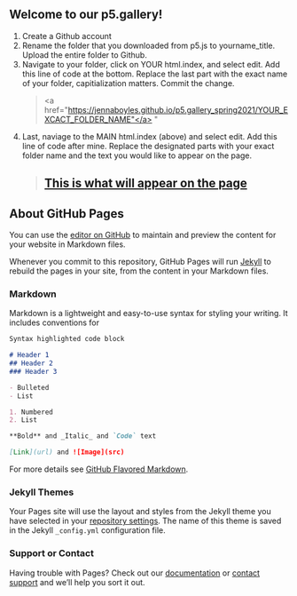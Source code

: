 ## Welcome to our p5.gallery!

1. Create a Github account
2. Rename the folder that you downloaded from p5.js to yourname_title. Upload the entire folder to Github.
3. Navigate to your folder, click on YOUR html.index, and select edit. Add this line of code at the bottom. Replace the last part with the exact name of your folder, capitialization matters. Commit the change.
    > <a href="https://jennaboyles.github.io/p5.gallery_spring2021/YOUR_EXCACT_FOLDER_NAME"</a> " </a>
4. Last, naviage to the MAIN html.index (above) and select edit. Add this line of code after mine. Replace the designated parts with your exact folder name and the text you would like to appear on the page.  
    >  <a href="https://jennaboyles.github.io/p5.gallery_spring2021/YOUR_EXCACT_FOLDER_NAM"><h2><strong>This is what will appear on the page</strong></h2></a>     

## About GitHub Pages

You can use the [editor on GitHub](https://github.com/jennaboyles/p5.gallery_spring2021/edit/main/README.md) to maintain and preview the content for your website in Markdown files.

Whenever you commit to this repository, GitHub Pages will run [Jekyll](https://jekyllrb.com/) to rebuild the pages in your site, from the content in your Markdown files.

### Markdown

Markdown is a lightweight and easy-to-use syntax for styling your writing. It includes conventions for

```markdown
Syntax highlighted code block

# Header 1
## Header 2
### Header 3

- Bulleted
- List

1. Numbered
2. List

**Bold** and _Italic_ and `Code` text

[Link](url) and ![Image](src)
```

For more details see [GitHub Flavored Markdown](https://guides.github.com/features/mastering-markdown/).

### Jekyll Themes

Your Pages site will use the layout and styles from the Jekyll theme you have selected in your [repository settings](https://github.com/jennaboyles/p5.gallery_spring2021/settings). The name of this theme is saved in the Jekyll `_config.yml` configuration file.

### Support or Contact

Having trouble with Pages? Check out our [documentation](https://docs.github.com/categories/github-pages-basics/) or [contact support](https://support.github.com/contact) and we’ll help you sort it out.

